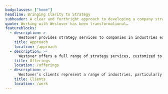 ```yaml
---
bodyclasses: ["home"]
headline: Bringing Clarity to Strategy
subheader: A clear and forthright approach to developing a company strategy
quote: Working with Westover has been transformational…
featureblocks:
  - description: >-
      Westover provides strategy services to companies in industries experiencing disruption.
    title: Approach
    location: /approach
  - description: >-
      Westover offers a full range of strategy services, customized to client needs and resources.
    title: Offerings
    location: /offerings
  - description: >-
      Westover’s clients represent a range of industries, particularly financial services, but also healthcare, museums and others.
    title: Clients
    location: /work
---
```

